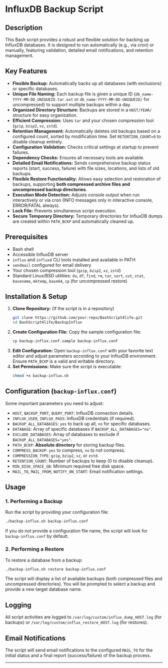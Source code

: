# InfluxDB Backup Script

## Description
This Bash script provides a robust and flexible solution for backing up InfluxDB databases. It is designed to run automatically (e.g., via cron) or manually, featuring validation, detailed email notifications, and retention management.

## Key Features
-   **Flexible Backup:** Automatically backs up all databases (with exclusions) or specific databases.
-   **Unique File Naming:** Each backup file is given a unique ID (`db_name-YYYY-MM-DD_UNIQUEID.tar.ext` or `db_name-YYYY-MM-DD-UNIQUEID/` for uncompressed) to support multiple backups within a day.
-   **Organized Directory Structure:** Backups are stored in a `HOST/YEAR/` structure for easy organization.
-   **Efficient Compression:** Uses `tar` and your chosen compression tool (`gzip`, `bzip2`, `xz`, `zstd`).
-   **Retention Management:** Automatically deletes old backups based on a configured count, sorted by modification time. Set `RETENTION_COUNT=0` to disable cleanup entirely.
-   **Configuration Validation:** Checks critical settings at startup to prevent failures.
-   **Dependency Checks:** Ensures all necessary tools are available.
-   **Detailed Email Notifications:** Sends comprehensive backup status reports (start, success, failure) with file sizes, locations, and lists of old backups.
-   **Flexible Restore Functionality:** Allows easy selection and restoration of backups, supporting **both compressed archive files and uncompressed backup directories**.
-   **Execution Mode Detection:** Adjusts console output when run interactively or via cron (INFO messages only in interactive console, ERROR/FATAL always).
-   **Lock File:** Prevents simultaneous script execution.
-   **Secure Temporary Directory:** Temporary directories for InfluxDB dumps are created within `PATH_BCKP` and automatically cleaned up.

## Prerequisites
-   Bash shell
-   Accessible InfluxDB server
-   `influx` and `influxd` CLI tools installed and available in PATH
-   `sendmail` configured for email delivery
-   Your chosen compression tool (`gzip`, `bzip2`, `xz`, `zstd`)
-   Standard Linux/BSD utilities: `du`, `df`, `find`, `rm`, `tar`, `sort`, `cut`, `stat`, `basename`, `mktemp`, `base64`, `cp` (for uncompressed restore)

## Installation & Setup
1.  **Clone Repository:** (If the script is in a repository)
    ```bash
    git clone https://github.com/your-repo/BashScript4life.git
    cd BashScript4life/BackupInflux
    ```
2.  **Create Configuration File:** Copy the sample configuration file:
    ```bash
    cp backup-influx.conf.sample backup-influx.conf
    ```
3.  **Edit Configuration:** Open `backup-influx.conf` with your favorite text editor and adjust parameters according to your InfluxDB environment. Ensure `PATH_BCKP` is a valid and writable directory.
4.  **Set Permissions:** Make sure the script is executable:
    ```bash
    chmod +x backup-influx.sh
    ```

## Configuration (`backup-influx.conf`)
Some important parameters you need to adjust:
-   `HOST`, `BACKUP_PORT`, `QUERY_PORT`: InfluxDB connection details.
-   `INFLUX_USER`, `INFLUX_PASS`: InfluxDB credentials (if required).
-   `BACKUP_ALL_DATABASES`: `yes` to back up all, `no` for specific databases.
-   `DATABASE`: Array of specific databases if `BACKUP_ALL_DATABASES="no"`.
-   `EXCLUDE_DATABASES`: Array of databases to exclude if `BACKUP_ALL_DATABASES="yes"`.
-   `PATH_BCKP`: **Absolute directory** for storing backup files.
-   `COMPRESS_BACKUP`: `yes` to compress, `no` to not compress.
-   `COMPRESSION_TYPE`: `gzip`, `bzip2`, `xz`, or `zstd`.
-   `RETENTION_COUNT`: Number of backups to keep (0 to disable cleanup).
-   `MIN_DISK_SPACE_GB`: Minimum required free disk space.
-   `MAIL_TO`, `MAIL_FROM`, `NOTIFY_ON_START`: Email notification settings.

## Usage

### 1. Performing a Backup
Run the script by providing your configuration file:
```bash
./backup-influx.sh backup-influx.conf
```
If you do not provide a configuration file name, the script will look for `backup-influx.conf` by default.

### 2. Performing a Restore
To restore a database from a backup:
```bash
./backup-influx.sh restore backup-influx.conf
```
The script will display a list of available backups (both compressed files and uncompressed directories). You will be prompted to select a backup and provide a new target database name.

## Logging
All script activities are logged to `/var/log/custom/influx_dump_HOST.log` (for backups) or `/var/log/custom/influx_restore_HOST.log` (for restores).

## Email Notifications
The script will send email notifications to the configured `MAIL_TO` for the initial status and a final report (success/failure) of the backup process.

---
